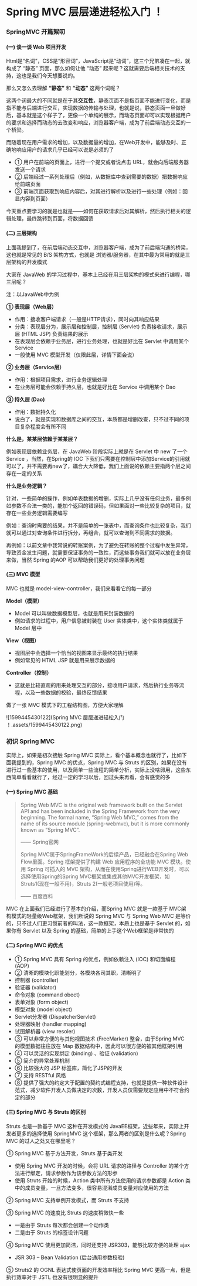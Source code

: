 # Spring MVC 层层递进轻松入门 ！

### SpringMVC 开篇絮叨

#### (一) 谈一谈 Web 项目开发

Html是“名词”，CSS是“形容词”，JavaScript是“动词”，这三个兄弟凑在一起，就构成了 “静态” 页面，那么如何让他 “动态” 起来呢？这就需要后端相关技术的支持，这也是我们今天想要说的。

那么又怎么去理解 **“静态”** 和 **“动态”** 这两个词呢？

这两个词最大的不同就是在于其**交互性**，静态页面不是指页面不能进行变化，而是指不能与后端进行交互，实现数据的传输与处理，也就是说，静态页面一旦做好后，基本就是这个样子了，更像一个单纯的展示，而动态页面却可以实现根据用户的要求和选择而动态的去改变和响应，浏览器客户端，成为了前后端动态交互的一个桥梁。

而随着现在用户需求的增加，以及数据量的增加，在Web开发中，能够及时、正确地响应用户的请求几乎已经可以说是必须的了

- ① 用户在前端的页面上，进行一个提交或者说点击 URL，就会向后端服务器发送一个请求
- ② 后端经过一系列处理后（例如，从数据库中查到需要的数据）把数据响应给前端页面
- ③ 前端页面获取到响应内容后，对其进行解析以及进行一些处理（例如：回显内容到页面）

今天重点要学习的就是也就是——如何在获取请求后对其解析，然后执行相关的逻辑处理，最终跳转到页面，将数据回馈

#### (二) 三层架构

上面我提到了，在前后端动态交互中，浏览器客户端，成为了前后端沟通的桥梁，这也就是常见的 B/S 架构方式，也就是 浏览器/服务器，在其中最为常用的就是三层架构的开发模式

大家在 JavaWeb 的学习过程中，基本上已经在用三层架构的模式来进行编程，哪三层呢？

注：以JavaWeb中为例

**① 表现层（Web层）**

- 作用：接收客户端请求（一般是HTTP请求），同时向其响应结果
- 分类：表现层分为，展示层和控制层，控制层 (Servlet) 负责接收请求，展示层 (HTML JSP) 负责结果的展示
- 在表现层会依赖于业务层，进行业务处理，也就是好比在 Servlet 中调用某个Service
- 一般使用 MVC 模型开发（仅限此层，详情下面会说）

**② 业务层（Service层）**

- 作用：根据项目需求，进行业务逻辑处理
- 在业务层可能会依赖于持久层，也就是好比在 Service 中调用某个 Dao

**③ 持久层 (Dao)**

- 作用：数据持久化
- 说白了，就是实现和数据库之间的交互，本质都是增删改查，只不过不同的项目复杂程度会有所不同

**什么是，某某层依赖于某某层？**

例如表现层依赖业务层，在 JavaWeb 阶段实际上就是在 Servlet 中 new 了一个 Service ，当然，在Spring的 IOC 下我们只需要在控制层中添加Service的引用就可以了，并不需要再new了，耦合大大降低，我们上面说的依赖主要指两个层之间存在一定的关系

**什么是业务逻辑？**

针对，一些简单的操作，例如单表数据的增删，实际上几乎没有任何业务，最多例如参数不合法一类的，能加个返回的错误码，但如果面对一些比较复杂的项目，就存在一些业务逻辑需要编写

例如：查询时需要的结果，并不是简单的一张表中，而查询条件也比较复杂，我们就可以通过对查询条件进行拆分，再组合，就可以查询到不同需求的数据。

再例如：以前文章中我常说的转账案例，为了避免在转账的整个过程中发生异常，导致资金发生问题，就需要保证事务的一致性，而这些事务我们就可以放在业务层来做，当然 Spring 的AOP 可以帮助我们更好的处理事务问题

#### (三) MVC 模型

MVC 也就是 model-view-controller，我们来看看它的每一部分

**Model（模型）**

- Model 可以叫做数据模型层，也就是用来封装数据的
- 例如请求的过程中，用户信息被封装在 User 实体类中，这个实体类就属于 Model 层中

**View（视图）**

- 视图层中会选择一个恰当的视图来显示最终的执行结果
- 例如常见的 HTML JSP 就是用来展示数据的

**Controller（控制）**

- 这就是比较直观的用来处理交互的部分，接收用户请求，然后执行业务等流程，以及一些数据的校验，最终反馈结果

做了一张 MVC 模式下的工程结构图，方便大家理解

![1599445430122](Spring MVC 层层递进轻松入门 ！.assets/1599445430122.png)

### 初识 Spring MVC

 实际上，如果是初次接触 Spring MVC 实际上，看个基本概念也就行了，比如下面我提到的，Spring MVC 的优点，Spring MVC 与 Struts 的区别，如果在没有进行过一些基本的使用，以及简单一些流程的简单分析，实际上没啥卵用，这些东西简单看看就行了，经过一定的学习以后，回过头来再看，会有感觉的多 

#### (一) Spring MVC 基础

> Spring Web MVC is the original web framework built on the Servlet API and has been included in the Spring Framework from the very beginning. The formal name, “Spring Web MVC,” comes from the name of its source module (spring-webmvc), but it is more commonly known as “Spring MVC”.
>
> —— Spring官网
>
> Spring MVC属于SpringFrameWork的后续产品，已经融合在Spring Web Flow里面。Spring 框架提供了构建 Web 应用程序的全功能 MVC 模块。使用 Spring 可插入的 MVC 架构，从而在使用Spring进行WEB开发时，可以选择使用Spring的Spring MVC框架或集成其他MVC开发框架，如Struts1(现在一般不用)，Struts 2(一般老项目使用)等。
>
> —— 百度百科

 MVC 在上面我们已经进行了基本的介绍，而Spring MVC 就是一款基于 MVC架构模式的轻量级Web框架，我们所说的  Spring MVC 与 Spring Web MVC 是等价的，只不过人们更习惯前者的叫法，这一款框架，本质上也是基于 Servlet 的，如果你有 Servlet 以及 Spring 的基础，简单的上手这个Web框架是非常快的 

#### (二) Spring MVC 的优点

- ① Spring MVC 具有 Spring 的优点，例如依赖注入 (IOC) 和切面编程 (AOP)
- ② 清晰的模块化职能划分，各模块各司其职，清晰明了
- 控制器 (controller)
- 验证器 (validator)
- 命令对象 (command obect)
- 表单对象 (form object)
- 模型对象 (model object)
- Servlet分发器 (DispatcherServlet)
- 处理器映射 (handler mapping)
- 试图解析器 (view resoler)
- ③ 可以非常方便的与其他视图技术 (FreeMarker) 整合，由于Spring MVC 的模型数据往往放在 Map 数据结构中，因此可以很方便的被其他框架引用
- ④ 可以灵活的实现绑定 (binding) 、验证 (validation)
- ⑤ 简介的异常处理机制
- ⑥ 比较强大的 JSP 标签库，简化了JSP的开发
- ⑦ 支持 RESTful 风格
- ⑧ 提供了强大的约定大于配置的契约式编程支持，也就是提供一种软件设计范式，减少软件开发人员做决定的次数，开发人员仅需要规定应用中不符合约定的部分

#### (三) Spring MVC 与 Struts 的区别

Struts 也是一款基于 MVC 这种在开发模式的 JavaEE框架，近些年来，实际上开发者更多的选择使用 SpringMVC 这个框架，那么两者的区别是什么呢？Spring MVC 的过人之处又在哪里呢？

① Spring MVC 基于方法开发，Struts 基于类开发

- 使用 Spring MVC 开发的时候，会将 URL 请求的路径与 Controller 的某个方法进行绑定，请求参数作为该参数方法的形参
- 使用 Struts 开始的时候，Action 类中所有方法使用的请求参数都是 Action 类中的成员变量，一旦方法变多，很容易混淆成员变量对应使用的方法

② Spring MVC 支持单例开发模式，而 Struts 不支持

③ Spring MVC 的速度比 Struts 的速度稍微快一些

- 一是由于 Struts 每次都会创建一个动作类
- 二是由于 Struts 的标签设计问题

④ Spring MVC 使用更加简洁，同时还支持 JSR303，能够比较方便的处理 ajax

- JSR 303 – Bean Validation (后台通用参数校验)

⑤ Struts2 的 OGNL 表达式使页面的开发效率相比 Spring MVC 更高一点，但是执行效率对于 JSTL 也没有很明显的提升